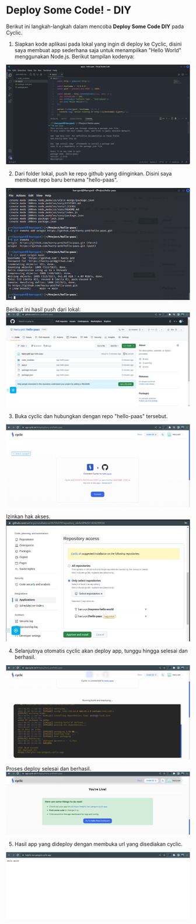 # Deploy Some Code! - DIY
Berikut ini langkah-langkah dalam mencoba **Deploy Some Code DIY** pada Cyclic.

1. Siapkan kode aplikasi pada lokal yang ingin di deploy ke Cyclic, disini saya membuat app sederhana saja untuk menampilkan "Hello World" menggunakan Node.js. Berikut tampilan kodenya:

 ![kode app hello-paas](https://github.com/harry-prd/tekn-cloud-computing/blob/master/minggu-03/gambar/tugas01.png)


2. Dari folder lokal, push ke repo github yang diinginkan. Disini saya membuat repo baru bernama "hello-paas".

 ![push ke repo](https://github.com/harry-prd/tekn-cloud-computing/blob/master/minggu-03/gambar/tugas02.png)


 Berikut ini hasil push dari lokal:
 ![hasil push](https://github.com/harry-prd/tekn-cloud-computing/blob/master/minggu-03/gambar/tugas03.png)


3. Buka cyclic dan hubungkan dengan repo "hello-paas" tersebut.

 ![hubungkan repo](https://github.com/harry-prd/tekn-cloud-computing/blob/master/minggu-03/gambar/tugas04.png)


 Izinkan hak akses.
 ![izinkan hak akses](https://github.com/harry-prd/tekn-cloud-computing/blob/master/minggu-03/gambar/tugas05.png)


4. Selanjutnya otomatis cyclic akan deploy app, tunggu hingga selesai dan berhasil.

 ![proses deploy](https://github.com/harry-prd/tekn-cloud-computing/blob/master/minggu-03/gambar/tugas06.png)


 Proses deploy selesai dan berhasil.
 ![deploy selesai berhasil](https://github.com/harry-prd/tekn-cloud-computing/blob/master/minggu-03/gambar/tugas07.png)


5. Hasil app yang dideploy dengan membuka url yang disediakan cyclic.

 ![hasil deploy](https://github.com/harry-prd/tekn-cloud-computing/blob/master/minggu-03/gambar/tugas08.png)